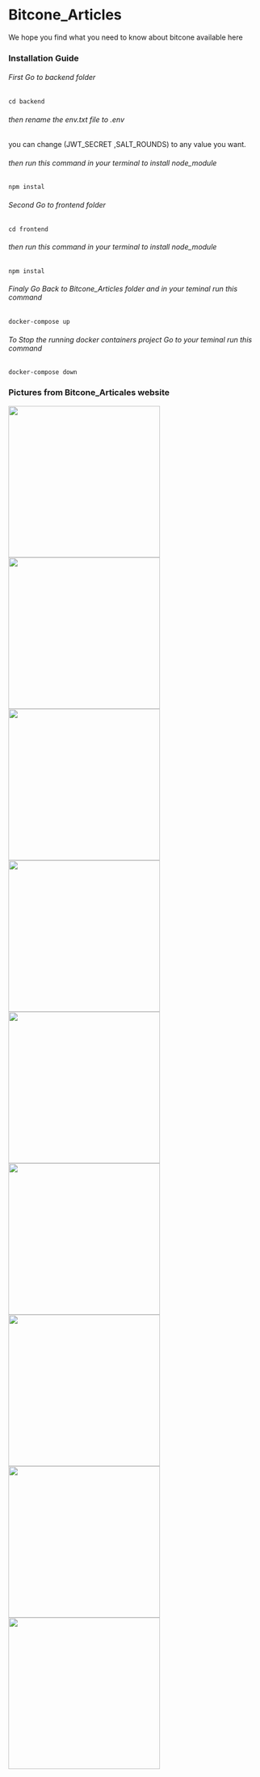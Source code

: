 # Bitcone_Articles
We hope you find what you need to know about bitcone available here

### Installation Guide
###### First Go to backend folder
```
cd backend
```
###### then rename the env.txt file to .env 
you can change (JWT_SECRET ,SALT_ROUNDS) to any value you want.
###### then run this command in your terminal to install node_module
```
npm instal
```
###### Second Go to frontend folder 
```
cd frontend
```
###### then run this command in your terminal to install node_module
```
npm instal
```
###### Finaly Go Back to Bitcone_Articles folder and in your teminal run this command
```
docker-compose up
```

###### To Stop the running docker containers project  Go to your teminal run this command
```
docker-compose down
```

### Pictures from Bitcone_Articales website
<div>
  <img src="https://user-images.githubusercontent.com/95687971/217610239-4dd72d53-e88d-44a9-b22a-c89ce4a82f99.png" width="300">
  <img src="https://user-images.githubusercontent.com/95687971/217610450-95399b8e-dab9-4cbc-9f33-f6cc57f59a64.png" width="300">
  <img src="https://user-images.githubusercontent.com/95687971/217610457-b53c9a2b-c735-44f5-b7e6-9e25f0a2a9af.png" width="300">
</div>
<div>
  <img src="https://user-images.githubusercontent.com/95687971/217610462-8e038c46-0ca4-4cf0-9872-d74a408e0498.png" width="300">
  <img src="https://user-images.githubusercontent.com/95687971/217610473-79a735be-3ea8-460f-be4c-157f87dad5b6.png" width="300">
  <img src="https://user-images.githubusercontent.com/95687971/217610489-e8c77ef6-c9b5-42dc-8ee4-25d5c0505174.png" width="300">
</div>
<div>
  <img src="https://user-images.githubusercontent.com/95687971/217610492-b1a55053-401b-4df6-bd79-82c36a1e6745.png" width="300">
  <img src="https://user-images.githubusercontent.com/95687971/217610501-14c54bd9-3e01-4797-9340-e011b089c3d7.png" width="300">
  <img src="https://user-images.githubusercontent.com/95687971/217610507-4ea7576d-08e7-42ed-97e5-2ca3cb58754c.png" width="300">
</div>
